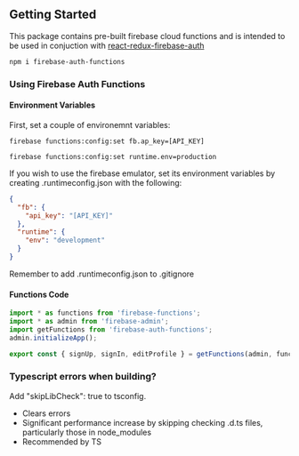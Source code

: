## Getting Started

This package contains pre-built firebase cloud functions and is intended to be used in conjuction with [react-redux-firebase-auth](https://www.npmjs.com/package/react-redux-firebase-auth)

```
npm i firebase-auth-functions
```

### Using Firebase Auth Functions

#### Environment Variables

First, set a couple of environemnt variables:

```
firebase functions:config:set fb.ap_key=[API_KEY]
```

```
firebase functions:config:set runtime.env=production
```

If you wish to use the firebase emulator, set its environment variables by creating .runtimeconfig.json with the following:

```json
{
  "fb": {
    "api_key": "[API_KEY]"
  },
  "runtime": {
    "env": "development"
  }
}
```

Remember to add .runtimeconfig.json to .gitignore

#### Functions Code

```js
import * as functions from 'firebase-functions';
import * as admin from 'firebase-admin';
import getFunctions from 'firebase-auth-functions';
admin.initializeApp();

export const { signUp, signIn, editProfile } = getFunctions(admin, functions);
```

### Typescript errors when building?

Add "skipLibCheck": true to tsconfig.

- Clears errors
- Significant performance increase by skipping checking .d.ts files, particularly those in node_modules
- Recommended by TS
